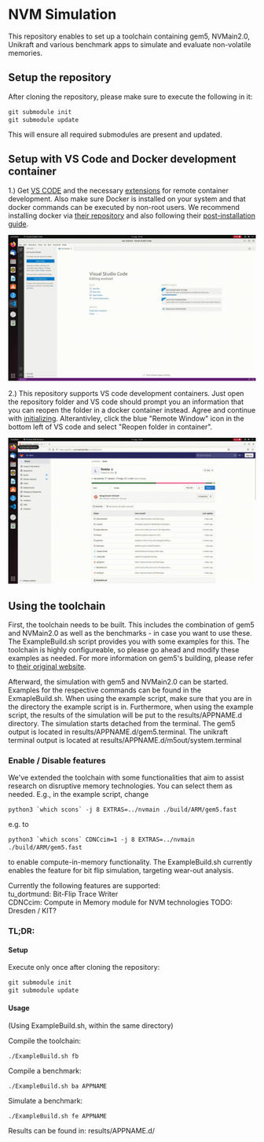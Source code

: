 # NVM Simulation
This repository enables to set up a toolchain containing gem5, NVMain2.0, Unikraft and various benchmark apps to simulate and evaluate non-volatile memories.

## Setup the repository
After cloning the repository, please make sure to execute the following in it:
```
git submodule init
git submodule update
```
This will ensure all required submodules are present and updated.

## Setup with VS Code and Docker development container
1.) Get [VS CODE](https://code.visualstudio.com/) and the necessary [extensions](https://code.visualstudio.com/docs/remote/remote-overview) for remote container development. Also make sure Docker is installed on your system and that docker commands can be executed by non-root users. We recommend installing docker via [their repository](https://docs.docker.com/engine/install/ubuntu/#install-using-the-repository) and also following their [post-installation guide](https://docs.docker.com/engine/install/linux-postinstall/).

![alt text](img/extension.gif)

2.) This repository supports VS code development containers. Just open the repository folder and VS code should prompt you an information that you can reopen the folder in a docker container instead. Agree and continue with [initializing](#using-the-benchmarks). Alterantivley, click the blue "Remote Window" icon in the bottom left of VS code and select "Reopen folder in container".

![alt text](img/open.gif)

## Using the toolchain
First, the toolchain needs to be built. This includes the combination of gem5 and NVMain2.0 as well as the benchmarks - in case you want to use these. The ExampleBuild.sh script provides you with some examples for this. The toolchain is highly configureable, so please go ahead and modify these examples as needed. For more information on gem5's building, please refer to [their original website](https://www.gem5.org/).

Afterward, the simulation with gem5 and NVMain2.0 can be started. Examples for the respective commands can be found in the ExmapleBuild.sh. When using the example script, make sure that you are in the directory the example script is in. Furthermore, when using the example script, the results of the simulation will be put to the results/APPNAME.d directory. The simulation starts detached from the terminal. The gem5 output is located in results/APPNAME.d/gem5.terminal. The unikraft terminal output is located at results/APPNAME.d/m5out/system.terminal

### Enable / Disable features
We've extended the toolchain with some functionalities that aim to assist research on disruptive memory technologies. You can select them as needed. E.g., in the example script, change
```
python3 `which scons` -j 8 EXTRAS=../nvmain ./build/ARM/gem5.fast
```
e.g. to
```
python3 `which scons` CDNCcim=1 -j 8 EXTRAS=../nvmain ./build/ARM/gem5.fast
```
to enable compute-in-memory functionality. The ExampleBuild.sh currently enables the feature for bit flip simulation, targeting wear-out analysis.

Currently the following features are supported:  
tu_dortmund: Bit-Flip Trace Writer  
CDNCcim: Compute in Memory module for NVM technologies
TODO: Dresden / KIT?

### TL;DR:
#### Setup
Execute only once after cloning the repository:
```
git submodule init
git submodule update
```

#### Usage
(Using ExampleBuild.sh, within the same directory)

Compile the toolchain:
```
./ExampleBuild.sh fb
```

Compile a benchmark:
```
./ExampleBuild.sh ba APPNAME
```

Simulate a benchmark:
```
./ExampleBuild.sh fe APPNAME
```

Results can be found in: results/APPNAME.d/